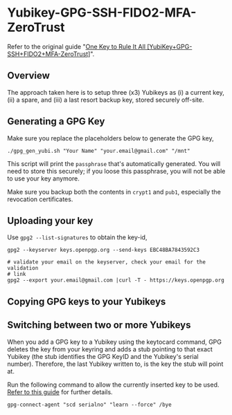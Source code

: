 # Yubikey-GPG-SSH-FIDO2-MFA-ZeroTrust

Refer to the original guide "[One Key to Rule It All [YubiKey+GPG-SSH+FIDO2+MFA-ZeroTrust]](https://forum.level1techs.com/t/one-key-to-rule-it-all-yubikey-gpg-ssh-fido2-mfa-zerotrust/173872/1)".

## Overview

The approach taken here is to setup three (x3) Yubikeys as (i) a current key,
(ii) a spare, and (iii) a last resort backup key, stored securely off-site.



## Generating a GPG Key

Make sure you replace the placeholders below to generate the GPG key, 

```
./gpg_gen_yubi.sh "Your Name" "your.email@gmail.com" "/mnt"
```

This script will print the `passphrase` that's automatically generated.  You
will need to store this securely; if you loose this passphrase, you will not be
able to use your key anymore.

Make sure you backup both the contents in `crypt1` and `pub1`, especially the
revocation certificates.

## Uploading your key

Use `gpg2 --list-signatures` to obtain the <HEX> key-id,

```
gpg2 --keyserver keys.openpgp.org --send-keys EBC48BA7843592C3

# validate your email on the keyserver, check your email for the validation
# link
gpg2 --export your.email@gmail.com |curl -T - https://keys.openpgp.org
```

## Copying GPG keys to your Yubikeys

## Switching between two or more Yubikeys

When you add a GPG key to a Yubikey using the keytocard command, GPG deletes the
key from your keyring and adds a stub pointing to that exact Yubikey (the stub
identifies the GPG KeyID and the Yubikey's serial number). Therefore, the last
Yubikey written to, is the key the stub will point at.

Run the following command to allow the currently inserted key to be used. [Refer to this guide](https://github.com/drduh/YubiKey-Guide#switching-between-two-or-more-yubikeys) for further details.

```
gpg-connect-agent "scd serialno" "learn --force" /bye
```
